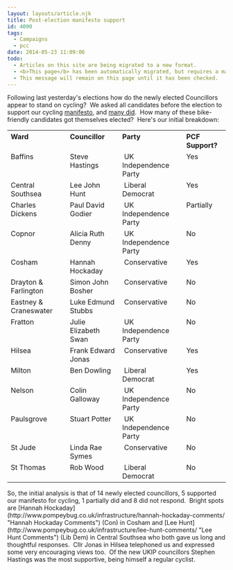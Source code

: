 ```yaml
---
layout: layouts/article.njk
title: Post-election manifesto support
id: 4090
tags:
  - Campaigns
  - pcc
date: 2014-05-23 11:09:06
todo:
  - Articles on this site are being migrated to a new format.
  - <b>This page</b> has been automatically migrated, but requires a manual check-&amp;-tune to ensure the format and links all work as expected.
  - This message will remain on this page until it has been checked.
---
```


Following last yesterday's elections how do the newly elected Councillors appear to stand on cycling?  We asked all candidates before the election to support our cycling [manifesto](http://www.pompeybug.co.uk/2014/05/our-cycling-manifesto/ "Our Cycling Manifesto"), and [many did](http://www.pompeybug.co.uk/2014/05/manifesto-responses/ "Manifesto Responses").  How many of these bike-friendly candidates got themselves elected?  Here's our initial breakdown:<!--more-->
<table cellspacing="0" cellpadding="0">
<tbody>
<tr>
<th style="text-align: left;" valign="top">Ward</th>
<th style="text-align: left;" valign="top">Councillor</th>
<th style="text-align: left;" valign="top">Party</th>
<th style="text-align: left;" valign="top">PCF Support?</th>
</tr>
<tr>
<td valign="top">Baffins</td>
<td valign="top">Steve Hastings</td>
<td valign="top"> UK Independence Party</td>
<td valign="top">Yes</td>
</tr>
<tr>
<td valign="top">Central Southsea</td>
<td valign="top">Lee John Hunt</td>
<td valign="top"> Liberal Democrat</td>
<td valign="top">Yes</td>
</tr>
<tr>
<td valign="top">Charles Dickens</td>
<td valign="top">Paul David Godier</td>
<td valign="top"> UK Independence Party</td>
<td valign="top">Partially</td>
</tr>
<tr>
<td valign="top">Copnor</td>
<td valign="top">Alicia Ruth Denny</td>
<td valign="top"> UK Independence Party</td>
<td valign="top">No</td>
</tr>
<tr>
<td valign="top">Cosham</td>
<td valign="top">Hannah Hockaday</td>
<td valign="top"> Conservative</td>
<td valign="top">Yes</td>
</tr>
<tr>
<td valign="top">Drayton &amp; Farlington</td>
<td valign="top">Simon John Bosher</td>
<td valign="top"> Conservative</td>
<td valign="top">No</td>
</tr>
<tr>
<td valign="top">Eastney &amp; Craneswater</td>
<td valign="top">Luke Edmund Stubbs</td>
<td valign="top"> Conservative</td>
<td valign="top">No</td>
</tr>
<tr>
<td valign="top">Fratton</td>
<td valign="top">Julie Elizabeth Swan</td>
<td valign="top"> UK Independence Party</td>
<td valign="top">No</td>
</tr>
<tr>
<td valign="top">Hilsea</td>
<td valign="top">Frank Edward Jonas</td>
<td valign="top"> Conservative</td>
<td valign="top">Yes</td>
</tr>
<tr>
<td valign="top">Milton</td>
<td valign="top">Ben Dowling</td>
<td valign="top"> Liberal Democrat</td>
<td valign="top">Yes</td>
</tr>
<tr>
<td valign="top">Nelson</td>
<td valign="top">Colin Galloway</td>
<td valign="top"> UK Independence Party</td>
<td valign="top">No</td>
</tr>
<tr>
<td valign="top">Paulsgrove</td>
<td valign="top">Stuart Potter</td>
<td valign="top"> UK Independence Party</td>
<td valign="top">No</td>
</tr>
<tr>
<td valign="top">St Jude</td>
<td valign="top">Linda Rae Symes</td>
<td valign="top"> Conservative</td>
<td valign="top">No</td>
</tr>
<tr>
<td valign="top">St Thomas</td>
<td valign="top">Rob Wood</td>
<td valign="top"> Liberal Democrat</td>
<td valign="top">No</td>
</tr>
</tbody>
</table>
So, the initial analysis is that of 14 newly elected councillors, 5 supported our manifesto for cycling, 1 partially did and 8 did not respond.  Bright spots are [Hannah Hockaday](http://www.pompeybug.co.uk/infrastructure/hannah-hockaday-comments/ "Hannah Hockaday Comments") (Con) in Cosham and [Lee Hunt](http://www.pompeybug.co.uk/infrastructure/lee-hunt-comments/ "Lee Hunt Comments") (Lib Dem) in Central Southsea who both gave us long and thoughtful responses.  Cllr Jonas in Hilsea telephoned us and expressed some very encouraging views too.  Of the new UKIP councillors Stephen Hastings was the most supportive, being himself a regular cyclist.